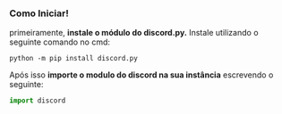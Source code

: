 ### Como Iniciar!

primeiramente, **instale o módulo do discord.py.** Instale utilizando o seguinte comando no cmd:

```
python -m pip install discord.py
```

Após isso **importe o modulo do discord na sua instância** escrevendo o seguinte:

```python
import discord
```


